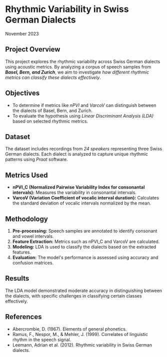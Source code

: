 # Rhythmic Variability in Swiss German Dialects

November 2023



## Project Overview

This project explores the rhythmic variability across Swiss German dialects using acoustic metrics. By analyzing a corpus of speech samples from ***Basel, Bern, and Zurich***, we aim to investigate *how different rhythmic metrics can classify these dialects effectively*.

## Objectives

- To determine if metrics like *nPVI* and *VarcoV* can distinguish between the dialects of Basel, Bern, and Zurich.
- To evaluate the hypothesis using *Linear Discriminant Analysis (LDA)* based on selected rhythmic metrics.

## Dataset

The dataset includes recordings from *24 speakers* representing three Swiss German dialects. Each dialect is analyzed to capture unique rhythmic patterns using *Praat* software.

## Metrics Used

- **nPVI_C (Normalized Pairwise Variability Index for consonantal intervals):** Measures the variability in consonantal intervals.
- **VarcoV (Variation Coefficient of vocalic interval duration):** Calculates the standard deviation of vocalic intervals normalized by the mean.

## Methodology

1. **Pre-processing:** Speech samples are annotated to identify consonant and vowel intervals.
2. **Feature Extraction:** Metrics such as nPVI_C and VarcoV are calculated.
3. **Modeling:** LDA is used to classify the dialects based on the extracted features.
4. **Evaluation:** The model's performance is assessed using accuracy and confusion matrices.

## Results

The LDA model demonstrated moderate accuracy in distinguishing between the dialects, with specific challenges in classifying certain classes effectively.

## References

- Abercrombie, D. (1967). Elements of general phonetics.
- Ramus, F., Nespor, M., & Mehler, J. (1999). Correlates of linguistic rhythm in the speech signal.
- Leemann, Adrian et al. (2012). Rhythmic variability in Swiss German dialects.